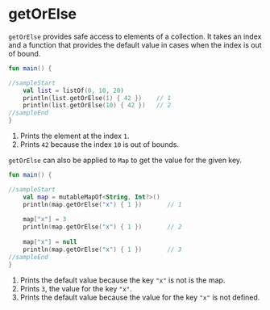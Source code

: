 # getOrElse

`getOrElse` provides safe access to elements of a collection. It takes an index and a function that provides the  default value 
in cases when the index is out of bound.


<div class="language-kotlin" theme="idea" data-min-compiler-version="1.3">

```kotlin
fun main() {

//sampleStart
    val list = listOf(0, 10, 20)
    println(list.getOrElse(1) { 42 })    // 1
    println(list.getOrElse(10) { 42 })   // 2
//sampleEnd
}
```

</div>

1. Prints the element at the index `1`.
2. Prints `42` because the index `10` is out of bounds. 

`getOrElse` can also be applied to `Map` to get the value for the given key. 

<div class="language-kotlin" theme="idea" data-min-compiler-version="1.3">

```kotlin
fun main() {

//sampleStart
    val map = mutableMapOf<String, Int?>()
    println(map.getOrElse("x") { 1 })       // 1
    
    map["x"] = 3
    println(map.getOrElse("x") { 1 })       // 2
    
    map["x"] = null
    println(map.getOrElse("x") { 1 })       // 3
//sampleEnd
}
```

</div>

1. Prints the default value because the key `"x"` is not is the map.
2. Prints `3`, the value for the key `"x"`.
3. Prints the default value because the value for the key `"x"` is not defined.

